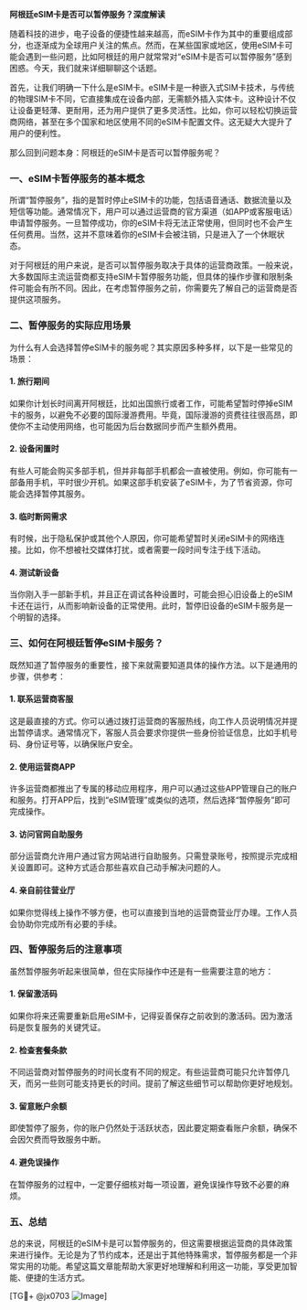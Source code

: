 **阿根廷eSIM卡是否可以暂停服务？深度解读**

随着科技的进步，电子设备的便捷性越来越高，而eSIM卡作为其中的重要组成部分，也逐渐成为全球用户关注的焦点。然而，在某些国家或地区，使用eSIM卡可能会遇到一些问题，比如阿根廷的用户就常常对“eSIM卡是否可以暂停服务”感到困惑。今天，我们就来详细聊聊这个话题。

首先，让我们明确一下什么是eSIM卡。eSIM卡是一种嵌入式SIM卡技术，与传统的物理SIM卡不同，它直接集成在设备内部，无需额外插入实体卡。这种设计不仅让设备更轻薄、更耐用，还为用户提供了更多灵活性。比如，你可以轻松切换运营商网络，甚至在多个国家和地区使用不同的eSIM卡配置文件。这无疑大大提升了用户的便利性。

那么回到问题本身：阿根廷的eSIM卡是否可以暂停服务呢？

### 一、eSIM卡暂停服务的基本概念

所谓“暂停服务”，指的是暂时停止eSIM卡的功能，包括语音通话、数据流量以及短信等功能。通常情况下，用户可以通过运营商的官方渠道（如APP或客服电话）申请暂停服务。一旦暂停成功，你的eSIM卡将无法正常使用，但同时也不会产生任何费用。当然，这并不意味着你的eSIM卡会被注销，只是进入了一个休眠状态。

对于阿根廷的用户来说，是否可以暂停服务取决于具体的运营商政策。一般来说，大多数国际主流运营商都支持eSIM卡暂停服务功能，但具体的操作步骤和限制条件可能会有所不同。因此，在考虑暂停服务之前，你需要先了解自己的运营商是否提供这项服务。

### 二、暂停服务的实际应用场景

为什么有人会选择暂停eSIM卡的服务呢？其实原因多种多样，以下是一些常见的场景：

#### 1. **旅行期间**
如果你计划长时间离开阿根廷，比如出国旅行或者工作，可能希望暂时停掉eSIM卡的服务，以避免不必要的国际漫游费用。毕竟，国际漫游的资费往往很高昂，即使你不主动使用网络，也可能因为后台数据同步而产生额外费用。

#### 2. **设备闲置时**
有些人可能会购买多部手机，但并非每部手机都会一直被使用。例如，你可能有一部备用手机，平时很少开机。如果这部手机安装了eSIM卡，为了节省资源，你可能会选择暂停其服务。

#### 3. **临时断网需求**
有时候，出于隐私保护或其他个人原因，你可能希望暂时关闭eSIM卡的网络连接。比如，你不想被社交媒体打扰，或者需要一段时间专注于线下活动。

#### 4. **测试新设备**
当你刚入手一部新手机，并且正在调试各种设置时，可能会担心旧设备上的eSIM卡还在运行，从而影响新设备的正常使用。此时，暂停旧设备的eSIM卡服务是一个明智的选择。

### 三、如何在阿根廷暂停eSIM卡服务？

既然知道了暂停服务的重要性，接下来就需要知道具体的操作方法。以下是通用的步骤，供参考：

#### 1. **联系运营商客服**
这是最直接的方式。你可以通过拨打运营商的客服热线，向工作人员说明情况并提出暂停请求。通常情况下，客服人员会要求你提供一些身份验证信息，比如手机号码、身份证号等，以确保账户安全。

#### 2. **使用运营商APP**
许多运营商都推出了专属的移动应用程序，用户可以通过这些APP管理自己的账户和服务。打开APP后，找到“eSIM管理”或类似的选项，然后选择“暂停服务”即可完成操作。

#### 3. **访问官网自助服务**
部分运营商允许用户通过官方网站进行自助服务。只需登录账号，按照提示完成相关设置即可。这种方式适合那些喜欢自己动手解决问题的人。

#### 4. **亲自前往营业厅**
如果你觉得线上操作不够方便，也可以直接到当地的运营商营业厅办理。工作人员会协助你完成所有必要的手续。

### 四、暂停服务后的注意事项

虽然暂停服务听起来很简单，但在实际操作中还是有一些需要注意的地方：

#### 1. **保留激活码**
如果你将来还需要重新启用eSIM卡，记得妥善保存之前收到的激活码。因为激活码是恢复服务的关键凭证。

#### 2. **检查套餐条款**
不同运营商对暂停服务的时间长度有不同的规定。有些运营商可能只允许暂停几天，而另一些则可能支持更长的时间。提前了解这些细节可以帮助你更好地规划。

#### 3. **留意账户余额**
即使暂停了服务，你的账户仍然处于活跃状态，因此要定期查看账户余额，确保不会因欠费而导致服务中断。

#### 4. **避免误操作**
在暂停服务的过程中，一定要仔细核对每一项设置，避免误操作导致不必要的麻烦。

### 五、总结

总的来说，阿根廷的eSIM卡是可以暂停服务的，但这需要根据运营商的具体政策来进行操作。无论是为了节约成本，还是出于其他特殊需求，暂停服务都是一个非常实用的功能。希望这篇文章能帮助大家更好地理解和利用这一功能，享受更加智能、便捷的生活方式。

[TG💪+ @jx0703 ![Image](https://github.com/user-attachments/assets/dbca1d08-cadb-493c-b0ec-ad6f7a83f270)]